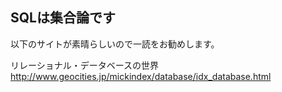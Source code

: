 ## SQLは集合論です

以下のサイトが素晴らしいので一読をお勧めします。

リレーショナル・データベースの世界  
<http://www.geocities.jp/mickindex/database/idx_database.html>

